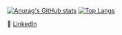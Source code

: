 
[![Anurag's GitHub stats](https://github-readme-stats.vercel.app/api?username=Talita-8&hide=stars,issues&show_icons=true&theme=graywhite)](https://github.com/anuraghazra/github-readme-stats) 
[![Top Langs](https://github-readme-stats.vercel.app/api/top-langs/?username=Talita-8&theme=graywhite&exclude_repo=reproducaoPinterest&layout=compact)](https://github.com/Talita-8/github-readme-stats) 

:bust_in_silhouette: [LinkedIn](https://www.linkedin.com/in/talita-silva-8243561b6)




<!--
**Talita-8/Talita-8** is a ✨ _special_ ✨ repository because its `README.md` (this file) appears on your GitHub profile.

Here are some ideas to get you started:

- 🔭 I’m currently working on ...
- 🌱 I’m currently learning ...
- 👯 I’m looking to collaborate on ...
- 🤔 I’m looking for help with ...
- 💬 Ask me about ...
- 📫 How to reach me: ...
- 😄 Pronouns: ...
- ⚡ Fun fact: ...
-->
